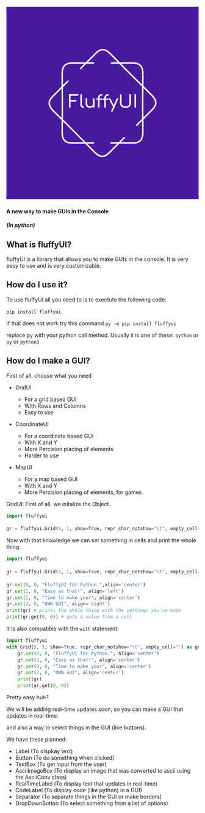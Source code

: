 ![fluffyUILogo](https://github.com/TRC-Loop/fluffyUI/raw/7fa4cb61d452c982478d247b30a7ead5bfbb120f/other/logo-color.png)
#### A new way to make GUIs in the Console
##### (In python)
## What is fluffyUI?
fluffyUI is a library that allows you to make GUIs in the console. It is very easy to use and is very customizable.

## How do I use it?
To use fluffyUI all you need to is to exectute the following code:

`pip install fluffyui`

If that does not work
try this command
`py -m pip install fluffyui`

replace py with your python call method. Usually it is one of these:
`python` or `py` or `python3`

## How do I make a GUI?
First of all, choose what you need
- GridUI
    - For a grid based GUI
    - With Rows and Columns
    - Easy to use

- CoordinateUI
    - For a coordinate based GUI
    - With X and Y
    - More Percision placing of elements
    - Harder to use

- MapUI
    - For a map based GUI 
    - With X and Y
    - More Percision placing of elements, for games.

GridUI:
First of all, we initalize the Object.
```python
import fluffyui

gr = fluffyui.Grid(5, 1, show=True, repr_char_notshow="\t", empty_cell="")
 ```
Now with that knowledge we can set something in cells and print the whole thing:
```python
import fluffyui

gr = fluffyui.Grid(5, 1, show=True, repr_char_notshow="\t", empty_cell="")

gr.set(0, 0, "FluffyUI for Python.",align='center')
gr.set(1, 0, "Easy as that!", align='left')
gr.set(2, 0, "Time to make your", align='center')
gr.set(3, 0, "OWN GUI", align='right')
print(gr) # prints the whole thing with the settings you´ve made
print(gr.get(0, 0)) # gets a value from a cell
```

It is also compatible with the `with` statement:
```python
import fluffyui
with Grid(5, 1, show=True, repr_char_notshow="\t", empty_cell="") as gr:
    gr.set(0, 0, "FluffyUI for Python.", align='center')
    gr.set(1, 0, "Easy as that!", align='center')
    gr.set(2, 0, "Time to make your", align='center')
    gr.set(3, 0, "OWN GUI", align='center')
    print(gr)
    print(gr.get(0, 0))
````
Pretty easy huh?


We will be adding real-time updates soon, so you can make a GUI that updates in real-time.

and also a way to select things in the GUI (like buttons).

We have these planned:
- Label (To dispkay text)
- Button (To do something when clicked)
- TextBox (To get input from the user)
- AsciiImageBox (To display an image that was converted to ascii using the AsciiConv class)
- RealTimeLabel (To display text that updates in real-time)
- CodeLabel (To display code (like python) in a GUI)
- Separator (To separate things in the GUI or make borders)
- DropDownButton (To select something from a list of options)